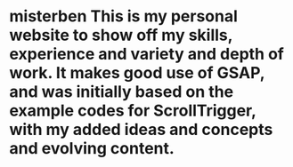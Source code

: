 # misterben This is my personal website to show off my skills, experience and variety and depth of work. It makes good use of GSAP, and was initially based on the example codes for ScrollTrigger, with my added ideas and concepts and evolving content.
